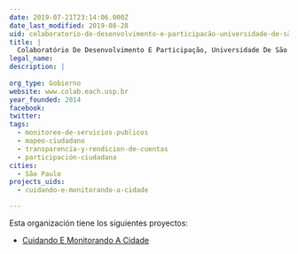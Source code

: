 ```yaml
---
date: 2019-07-21T23:14:06.000Z
date_last_modified: 2019-08-28
uid: colaboratorio-de-desenvolvimento-e-participacão-universidade-de-são-paulo
title: |
  Colaboratório De Desenvolvimento E Participação, Universidade De São Paulo
legal_name: 
description: |
  
org_type: Gobierno
website: www.colab.each.usp.br
year_founded: 2014
facebook: 
twitter: 
tags:
  - monitoreo-de-servicios-publicos
  - mapeo-ciudadano
  - transparencia-y-rendicion-de-cuentas
  - participación-ciudadana
cities: 
  - São Paulo
projects_uids:
  - cuidando-e-monitorando-a-cidade

---
```


Esta organización tiene los siguientes proyectos:

- [Cuidando E Monitorando A Cidade](/proyectos/cuidando-e-monitorando-a-cidade)
